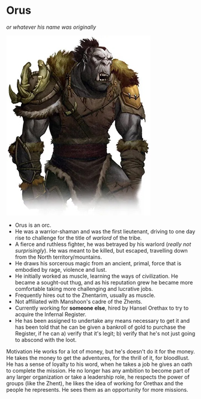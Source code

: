 # Orus 
*or whatever his name was originally*

![image](https://github.com/gregofgreg5/magick-ink2020/blob/main/images/orus.jpg?raw=true)

* Orus is an orc.
* He was a warrior-shaman and was the first lieutenant, driving to one day rise to challenge for the title of *warlord* of the tribe.
* A fierce and ruthless fighter, he was betrayed by his warlord (*really not surprisingly*). He was meant to be killed, but escaped, travelling down from the North territory/mountains.
* He draws his sorcerous magic from an ancient, primal, force that is embodied by rage, violence and lust.
* He initially worked as muscle, learning the ways of civilization. He became a sought-out thug, and as his reputation grew he became more comfortable taking more challenging and lucrative jobs.
* Frequently hires out to the Zhentarim, usually as muscle.
* Not affiliated with Manshoon's cadre of the Zhents.
* Currently working for **someone else**, hired by Hansel Orethax to try to acquire the Infernal Register.
* He has been assigned to undertake any means necessary to get it and has been told that he can be given a bankroll of gold to purchase the Register, if he can a) verify that it's legit; b) verify that he's not just going to abscond with the loot.
>
Motivation
He works for a lot of money, but he's doesn't do it for the money. He takes the money to get the adventures, for the thrill of it, for bloodllust. 
He has a sense of loyalty to his word, when he takes a job he gives an oath to complete the mission.
He no longer has any ambition to become part of any larger organization or take a leadership role, he respects the power of groups (like the Zhent), he likes the idea of working for Orethax and the people he represents. He sees them as an opportunity for more missions.
